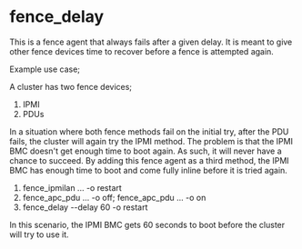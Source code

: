 # fence_delay

This is a fence agent that always fails after a given delay. It is meant to give other fence devices time to recover before a fence is attempted again.

Example use case;

A cluster has two fence devices;

1. IPMI 
2. PDUs

In a situation where both fence methods fail on the initial try, after the PDU fails, the cluster will again try the IPMI method. The problem is that the IPMI BMC doesn't get enough time to boot again. As such, it will never have a chance to succeed. By adding this fence agent as a third method, the IPMI BMC has enough time to boot and come fully inline before it is tried again.

1. fence_ipmilan ... -o restart
2. fence_apc_pdu ... -o off; fence_apc_pdu ... -o on
3. fence_delay --delay 60 -o restart

In this scenario, the IPMI BMC gets 60 seconds to boot before the cluster will try to use it.
